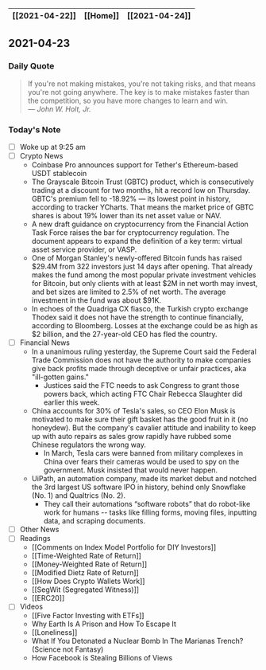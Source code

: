 | [[2021-04-22]] | [[Home]] | [[2021-04-24]] |
| :------------: | :------: | :------------: |

## 2021-04-23 

### Daily Quote
> If you're not making mistakes, you're not taking risks, and that means you're not going anywhere. The key is to make mistakes faster than the competition, so you have more changes to learn and win.  
> &mdash; <cite>John W. Holt, Jr.</cite>

### Today's Note
- [ ] Woke up at 9:25 am
- [ ] Crypto News
	- Coinbase Pro announces support for Tether's Ethereum-based USDT stablecoin
	- The Grayscale Bitcoin Trust (GBTC) product, which is consecutively trading at a discount for two months, hit a record low on Thursday. GBTC's premium fell to -18.92% — its lowest point in history, according to tracker YCharts. That means the market price of GBTC shares is about 19% lower than its net asset value or NAV.
	-   A new draft guidance on cryptocurrency from the Financial Action Task Force raises the bar for cryptocurrency regulation. The document appears to expand the definition of a key term: virtual asset service provider, or VASP.
	-   One of Morgan Stanley's newly-offered Bitcoin funds has raised $29.4M from 322 investors just 14 days after opening. That already makes the fund among the most popular private investment vehicles for Bitcoin, but only clients with at least $2M in net worth may invest, and bet sizes are limited to 2.5% of net worth. The average investment in the fund was about $91K.
	-   In echoes of the Quadriga CX fiasco, the Turkish crypto exchange Thodex said it does not have the strength to continue financially, according to Bloomberg. Losses at the exchange could be as high as $2 billion, and the 27-year-old CEO has fled the country. 
- [ ] Financial News
	- In a unanimous ruling yesterday, the Supreme Court said the Federal Trade Commission does not have the authority to make companies give back profits made through deceptive or unfair practices, aka "ill-gotten gains." 
		- Justices said the FTC needs to ask Congress to grant those powers back, which acting FTC Chair Rebecca Slaughter did earlier this week.
	- China accounts for 30% of Tesla's sales, so CEO Elon Musk is motivated to make sure their gift basket has the good fruit in it (no honeydew). But the company's cavalier attitude and inability to keep up with auto repairs as sales grow rapidly have rubbed some Chinese regulators the wrong way.
		-   In March, Tesla cars were banned from military complexes in China over fears their cameras would be used to spy on the government. Musk insisted that would never happen.
	- UiPath, an automation company, made its market debut and notched the 3rd largest US software IPO in history, behind only Snowflake (No. 1) and Qualtrics (No. 2).
		- They call their automations “software robots” that do robot-like work for humans -- tasks like filling forms, moving files, inputting data, and scraping documents.
- [ ] Other News
- [ ] Readings
	- [[Comments on Index Model Portfolio for DIY Investors]]
	- [[Time-Weighted Rate of Return]]
	- [[Money-Weighted Rate of Return]]
	- [[Modified Dietz Rate of Return]]
	- [[How Does Crypto Wallets Work]]
	- [[SegWit (Segregated Witness)]]
	- [[ERC20]]
- [ ] Videos
	- [[Five Factor Investing with ETFs]]
	- Why Earth Is A Prison and How To Escape It
	- [[Loneliness]]
	- What If You Detonated a Nuclear Bomb In The Marianas Trench? (Science not Fantasy)
	- How Facebook is Stealing Billions of Views